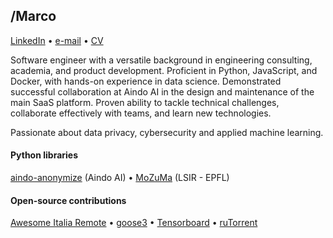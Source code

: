 ## /Marco

[LinkedIn](https://linkedin.com/in/mromanelli9) •
[e-mail](mailto:marco.romanelli@pm.me) •
[CV](./CV_Marco_Romanelli.pdf)

Software engineer with a versatile background in engineering consulting, academia, and product development.
Proficient in Python, JavaScript, and Docker, with hands-on experience in data science.
Demonstrated successful collaboration at Aindo AI in the design and maintenance of the main SaaS platform.
Proven ability to tackle technical challenges, collaborate effectively with teams, and learn new technologies.

Passionate about data privacy, cybersecurity and applied machine learning.  

#### Python libraries

[aindo-anonymize](https://github.com/aindo-com/aindo-anonymize) (Aindo AI) •
[MoZuMa](https://github.com/mozuma/mozuma) (LSIR - EPFL)


#### Open-source contributions

[Awesome Italia Remote](https://github.com/italiaremote/awesome-italia-remote/pull/405) •
[goose3](https://github.com/goose3/goose3/pull/154) •
[Tensorboard](https://github.com/tensorflow/tensorboard/issues?q=author%3Amromanelli9) •
[ruTorrent](https://github.com/Novik/ruTorrent/pull/2354)
